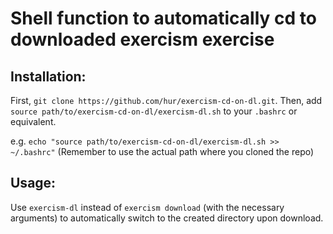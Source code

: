 # Shell function to automatically cd to downloaded exercism exercise

## Installation:

First, `git clone https://github.com/hur/exercism-cd-on-dl.git`. Then, add `source path/to/exercism-cd-on-dl/exercism-dl.sh` to your `.bashrc` or equivalent.

e.g. `echo "source path/to/exercism-cd-on-dl/exercism-dl.sh >> ~/.bashrc"`
(Remember to use the actual path where you cloned the repo)

## Usage:

Use `exercism-dl` instead of `exercism download` (with the necessary arguments) to automatically switch to the created directory upon download.
